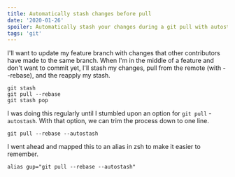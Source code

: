 ```yaml
---
title: Automatically stash changes before pull
date: '2020-01-26'
spoiler: Automatically stash your changes during a git pull with autostash.
tags: 'git'
---
```


I'll want to update my feature branch with changes that other contributors have made to the same branch. When I'm in the middle of a feature and don't want to commit yet, I'll stash my changes, pull from the remote (with --rebase), and the reapply my stash.

```shell
git stash
git pull --rebase
git stash pop
```

I was doing this regularly until I stumbled upon an option for `git pull` - `autostash`. With that option, we can trim the process down to one line.

```shell
git pull --rebase --autostash
```

I went ahead and mapped this to an alias in zsh to make it easier to remember.

```shell
alias gup="git pull --rebase --autostash"
```
